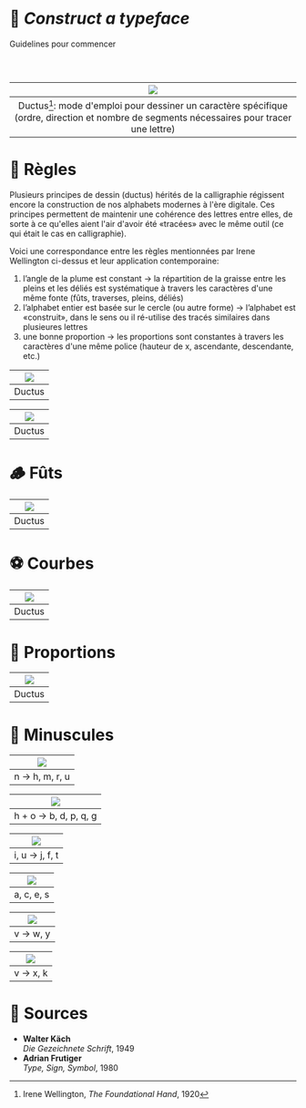 # 🔨 *Construct a typeface*
  Guidelines pour commencer
### &nbsp;

|![](links/Typo_Construction_00.jpg) |
|:---:|
| Ductus[^1]: mode d'emploi pour dessiner un caractère spécifique (ordre, direction et nombre de segments nécessaires pour tracer une lettre)           |

# 🚨 Règles

Plusieurs principes de dessin (ductus) hérités de la calligraphie régissent encore la construction de nos alphabets modernes à l'ère digitale.
Ces principes permettent de maintenir une cohérence des lettres entre elles, de sorte à ce qu'elles aient l'air d'avoir été «tracées» avec le même outil (ce qui était le cas en calligraphie).

Voici une correspondance entre les règles mentionnées par Irene Wellington ci-dessus et leur application contemporaine:

1. l’angle de la plume est constant → la répartition de la graisse entre les pleins et les déliés est systématique à travers les caractères d'une même fonte (fûts, traverses, pleins, déliés)
2. l’alphabet entier est basée sur le cercle (ou autre forme) → l’alphabet est «construit», dans le sens ou il ré-utilise des tracés similaires dans plusieures lettres
3. une bonne proportion → les proportions sont constantes à travers les caractères d'une même police (hauteur de x, ascendante, descendante, etc.)

|![](links/Typo_Construction_1_rotation.gif) |
|:---:|
| Ductus           |

|![](links/Typo_Construction_2_symetrie.gif) |
|:---:|
| Ductus           |

# 🪵 Fûts

|![](links/Typo_Construction_3_futs.gif) |
|:---:|
| Ductus           |

# ⚽️ Courbes

|![](links/Typo_Construction_4_courbes.gif) |
|:---:|
| Ductus           |

# 📐 Proportions

|![](links/Typo_Construction_5_proportions.gif) |
|:---:|
| Ductus           |

# 🔡 Minuscules

|![](links/Typo_Construction_6_n.gif) |
|:---:|
| n → h, m, r, u          |

|![](links/Typo_Construction_7_bdpq.gif) |
|:---:|
| h + o → b, d, p, q, g           |

|![](links/Typo_Construction_8_tjf.gif) |
|:---:|
| i, u → j, f, t            |

|![](links/Typo_Construction_9_aces.gif) |
|:---:|
| a, c, e, s           |

|![](links/Typo_Construction_10_vwy.gif) |
|:---:|
| v → w, y            |

|![](links/Typo_Construction_11_kx.gif) |
|:---:|
| v → x, k           |

# 📎 Sources

- **Walter Käch**  
  *Die Gezeichnete Schrift*, 1949
- **Adrian Frutiger**  
  *Type, Sign, Symbol*, 1980

[^1]: Irene Wellington, *The Foundational Hand*, 1920
